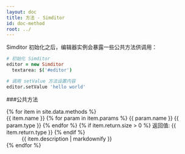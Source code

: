 ```yaml
---
layout: doc
title: 方法 - Simditor
id: doc-method
root: ../
---
```


Simditor 初始化之后，编辑器实例会暴露一些公共方法供调用：

```coffee
# 初始化 Simditor
editor = new Simditor
  textarea: $('#editor')

# 调用 setValue 方法设置内容
editor.setValue 'hello world'
```

###公共方法

<dl class="doc-methods">
  {% for item in site.data.methods %}
    <dt id="anchor-{{ item.name }}">
      <!--<span class="icon simditor-icon simditor-icon-caret-down"></span>-->
      <span class="name">{{ item.name }}</span>
      <span class="params">
        {% for param in item.params %}
          <span class="param">
            <span class="param-name">{{ param.name }}</span>
            <span class="param-type">{{ param.type }}</span>
          </span>
        {% endfor %}
      </span>
      {% if item.return.size > 0 %}
      <span class="return">返回值: {{ item.return.type }}</span>
      {% endif %}
    </dt>
    <dd class="expand">
      {{ item.description | markdownify }}
    </dd>
  {% endfor %}
</dl>
